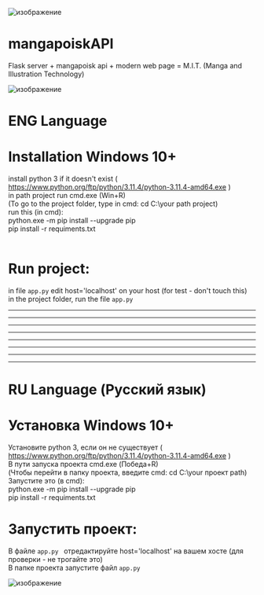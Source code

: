 ![изображение](https://github.com/geekAmis/mangapoiskAPI/assets/49157841/be0c6f51-74cd-4887-b05a-ac8599e3b522)

# mangapoiskAPI
Flask server + mangapoisk api + modern web page = M.I.T. (Manga and Illustration Technology)

![изображение](https://github.com/geekAmis/mangapoiskAPI/assets/49157841/b5f36cc1-b275-493d-bbf6-0a271e75d25b)



# ENG Language

# Installation Windows 10+
  install python 3 if it doesn't exist ( https://www.python.org/ftp/python/3.11.4/python-3.11.4-amd64.exe )<br>
  in path project run cmd.exe (Win+R)<br>
  (To go to the project folder, type in cmd: cd C:\your path project)<br>
  run this (in cmd):<br>
  python.exe -m pip install --upgrade pip<br>
  pip install -r requiments.txt<br>
<br>
# Run project:
  in file <code>app.py</code> edit host='localhost' on your host (for test - don't touch this)<br>
  in the project folder, run the file <code>app.py</code><br>


<hr><hr><hr><hr><hr><hr><hr><hr>

# RU Language (Русский язык)
# Установка Windows 10+
  Установите python 3, если он не существует ( https://www.python.org/ftp/python/3.11.4/python-3.11.4-amd64.exe )<br>
  В пути запуска проекта cmd.exe (Победа+R)<br>
  (Чтобы перейти в папку проекта, введите cmd: cd C:\your проект path)<br>
  Запустите это (в cmd):<br>
  python.exe -m pip install --upgrade pip<br>
  pip install -r requiments.txt <br>

# Запустить проект:
  В файле <code>app.py </code> отредактируйте host='localhost' на вашем хосте (для проверки - не трогайте это)<br>
  В папке проекта запустите файл <code>app.py </code><br>





![изображение](https://github.com/geekAmis/mangapoiskAPI/assets/49157841/31a4a897-abbe-49e6-876e-e278d2f72da3)
